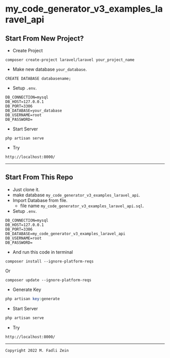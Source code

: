 # my_code_generator_v3_examples_laravel_api

## Start From New Project?

- Create Project
```
composer create-project laravel/laravel your_project_name
```

- Make new database `your_database`.
```
CREATE DATABASE databasename;
```

- Setup `.env`.
```
DB_CONNECTION=mysql
DB_HOST=127.0.0.1
DB_PORT=3306
DB_DATABASE=your_database
DB_USERNAME=root
DB_PASSWORD=
```

- Start Server
```
php artisan serve
```

- Try
```
http://localhost:8000/
```

---

## Start From This Repo

- Just clone it. 
- make database `my_code_generator_v3_examples_laravel_api`.
- Import Database from file.
  - file name `my_code_generator_v3_examples_laravel_api.sql`.
- Setup `.env`.
```
DB_CONNECTION=mysql
DB_HOST=127.0.0.1
DB_PORT=3306
DB_DATABASE=my_code_generator_v3_examples_laravel_api
DB_USERNAME=root
DB_PASSWORD=
```
- And run this code in terminal

```
composer install --ignore-platform-reqs
```
Or
```
composer update --ignore-platform-reqs
```

- Generate Key
```php
php artisan key:generate
```

- Start Server
```php
php artisan serve
```

- Try
```
http://localhost:8000/
```

---

```
Copyright 2022 M. Fadli Zein
```